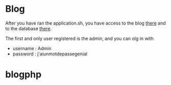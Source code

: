 # Blog

After you have ran the application.sh, you have access to the blog [there](http://jepsen.local/~nadine)
and to the database [there](jepsen.local/adminer.php).

The first and only user registered is the admin, and you can olg in with
* username : Admin
* password : j'aiunmotdepassegenial



# blogphp
